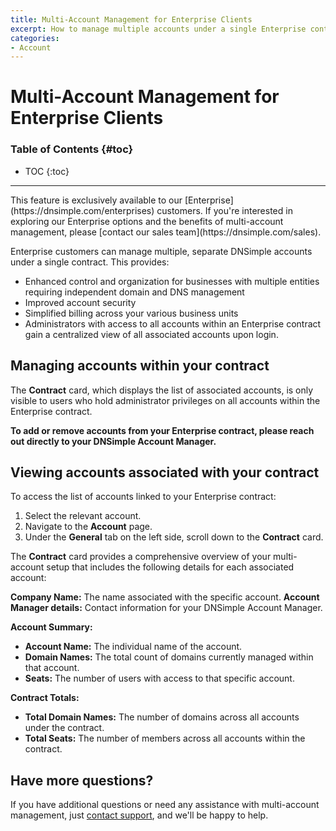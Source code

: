 ```yaml
---
title: Multi-Account Management for Enterprise Clients
excerpt: How to manage multiple accounts under a single Enterprise contract
categories:
- Account
---
```

# Multi-Account Management for Enterprise Clients

### Table of Contents {#toc}

* TOC
{:toc}

---
<info>
This feature is exclusively available to our [Enterprise](https://dnsimple.com/enterprises) customers. If you're interested in exploring our Enterprise options and the benefits of multi-account management, please [contact our sales team](https://dnsimple.com/sales).
</info>

Enterprise customers can manage multiple, separate DNSimple accounts under a single contract. This provides:

- Enhanced control and organization for businesses with multiple entities requiring independent domain and DNS management
- Improved account security
- Simplified billing across your various business units
- Administrators with access to all accounts within an Enterprise contract gain a centralized view of all associated accounts upon login.

## Managing accounts within your contract

The **Contract** card, which displays the list of associated accounts, is only visible to users who hold administrator privileges on all accounts within the Enterprise contract.

**To add or remove accounts from your Enterprise contract, please reach out directly to your DNSimple Account Manager.**

## Viewing accounts associated with your contract

To access the list of accounts linked to your Enterprise contract:

1.  Select the relevant account.
2.  Navigate to the **Account** page.
3.  Under the **General** tab on the left side, scroll down to the **Contract** card.

The **Contract** card provides a comprehensive overview of your multi-account setup that includes the following details for each associated account:

**Company Name:** The name associated with the specific account.
**Account Manager details:** Contact information for your DNSimple Account Manager.

**Account Summary:**

- **Account Name:** The individual name of the account.
- **Domain Names:** The total count of domains currently managed within that account.
- **Seats:** The number of users with access to that specific account.

**Contract Totals:**

- **Total Domain Names:** The number of domains across all accounts under the contract.
- **Total Seats:** The number of members across all accounts within the contract.

## Have more questions?

If you have additional questions or need any assistance with multi-account management, just [contact support](https://dnsimple.com/feedback), and we'll be happy to help. 

